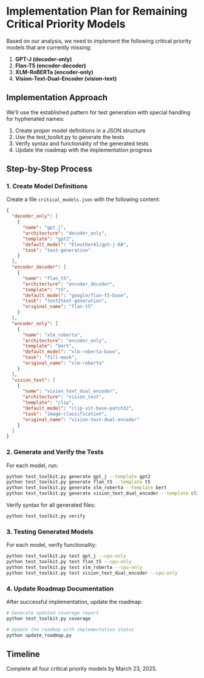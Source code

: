 # Implementation Plan for Remaining Critical Priority Models

Based on our analysis, we need to implement the following critical priority models that are currently missing:

1. **GPT-J (decoder-only)**
2. **Flan-T5 (encoder-decoder)**
3. **XLM-RoBERTa (encoder-only)**
4. **Vision-Text-Dual-Encoder (vision-text)**

## Implementation Approach

We'll use the established pattern for test generation with special handling for hyphenated names:

1. Create proper model definitions in a JSON structure
2. Use the test_toolkit.py to generate the tests
3. Verify syntax and functionality of the generated tests
4. Update the roadmap with the implementation progress

## Step-by-Step Process

### 1. Create Model Definitions

Create a file `critical_models.json` with the following content:

```json
{
  "decoder_only": [
    {
      "name": "gpt_j",
      "architecture": "decoder_only",
      "template": "gpt2",
      "default_model": "EleutherAI/gpt-j-6B",
      "task": "text-generation"
    }
  ],
  "encoder_decoder": [
    {
      "name": "flan_t5",
      "architecture": "encoder_decoder",
      "template": "t5",
      "default_model": "google/flan-t5-base",
      "task": "text2text-generation",
      "original_name": "flan-t5"
    }
  ],
  "encoder_only": [
    {
      "name": "xlm_roberta",
      "architecture": "encoder_only",
      "template": "bert",
      "default_model": "xlm-roberta-base",
      "task": "fill-mask",
      "original_name": "xlm-roberta"
    }
  ],
  "vision_text": [
    {
      "name": "vision_text_dual_encoder",
      "architecture": "vision_text",
      "template": "clip",
      "default_model": "clip-vit-base-patch32",
      "task": "image-classification",
      "original_name": "vision-text-dual-encoder"
    }
  ]
}
```

### 2. Generate and Verify the Tests

For each model, run:

```bash
python test_toolkit.py generate gpt_j --template gpt2
python test_toolkit.py generate flan_t5 --template t5
python test_toolkit.py generate xlm_roberta --template bert
python test_toolkit.py generate vision_text_dual_encoder --template clip
```

Verify syntax for all generated files:

```bash
python test_toolkit.py verify
```

### 3. Testing Generated Models

For each model, verify functionality:

```bash
python test_toolkit.py test gpt_j --cpu-only
python test_toolkit.py test flan_t5 --cpu-only
python test_toolkit.py test xlm_roberta --cpu-only
python test_toolkit.py test vision_text_dual_encoder --cpu-only
```

### 4. Update Roadmap Documentation

After successful implementation, update the roadmap:

```bash
# Generate updated coverage report
python test_toolkit.py coverage

# Update the roadmap with implementation status
python update_roadmap.py
```

## Timeline

Complete all four critical priority models by March 23, 2025.


